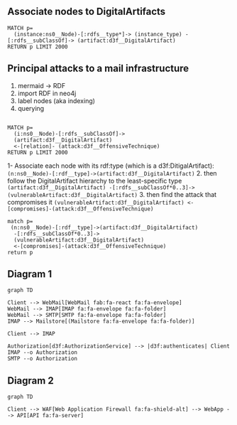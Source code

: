 

## Associate nodes to DigitalArtifacts

```cypher
MATCH p=
  (instance:ns0__Node)-[:rdfs__type*]-> (instance_type) -[:rdfs__subClassOf]-> (artifact:d3f__DigitalArtifact)
RETURN p LIMIT 2000
```


## Principal attacks to a mail infrastructure

1. mermaid -> RDF
2. import RDF in neo4j
3. label  nodes (aka indexing)
4. querying

```cypher

MATCH p=
  (i:ns0__Node)-[:rdfs__subClassOf]->
  (artifact:d3f__DigitalArtifact)
  <-[relation]- (attack:d3f__OffensiveTechnique)
RETURN p LIMIT 2000
```

1- Associate each node with its rdf:type (which is a d3f:DitigalArtifact): `(n:ns0__Node)-[:rdf__type]->(artifact:d3f__DigitalArtifact)`
2. then follow the DigitalArtifact hierarchy to the least-specific type
`(artifact:d3f__DigitalArtifact)
  -[:rdfs__subClassOf*0..3]->
  (vulnerableArtifact:d3f__DigitalArtifact)`
3. then find the attack that compromises it
`(vulnerableArtifact:d3f__DigitalArtifact)
  <-[compromises]-(attack:d3f__OffensiveTechnique)`

```cypher
match p=
 (n:ns0__Node)-[:rdf__type]->(artifact:d3f__DigitalArtifact)
  -[:rdfs__subClassOf*0..3]->
  (vulnerableArtifact:d3f__DigitalArtifact)
  <-[compromises]-(attack:d3f__OffensiveTechnique)
return p
```

## Diagram 1

```mermaid
graph TD

Client --> WebMail[WebMail fab:fa-react fa:fa-envelope]
WebMail --> IMAP[IMAP fa:fa-envelope fa:fa-folder]
WebMail --> SMTP[SMTP fa:fa-envelope fa:fa-folder]
IMAP --> Mailstore[(Mailstore fa:fa-envelope fa:fa-folder)]

Client --> IMAP

Authorization[d3f:AuthorizationService] --> |d3f:authenticates| Client
IMAP --o Authorization
SMTP --o Authorization
```

## Diagram 2

```mermaid
graph TD

Client --> WAF[Web Application Firewall fa:fa-shield-alt] --> WebApp --> API[API fa:fa-server]
```
